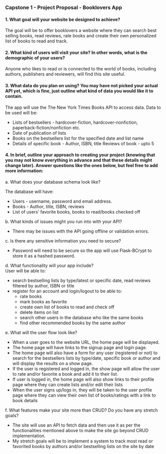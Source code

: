 ### Capstone 1 - Project Proposal - Booklovers App
  

#### 1. What goal will your website be designed to achieve?
The goal will be to offer booklovers a website where they can search best selling books, read reviews, rate books and create their own personalized list of books to read and track.

#### 2. What kind of users will visit your site? In other words, what is the demographic of your users?  
Anyone who likes to read or is connected to the world of books, including authors, publishers and reviewers, will find this site useful.

#### 3. What data do you plan on using? You may have not picked your actual API yet, which is fine, just outline what kind of data you would like it to contain.
The app will use the The New York Times Books API to access data.
Data to be used will be:
* Lists of bestsellers - hardcover-fiction, hardcover-nonfiction, paperback-fiction/nonfiction etc.
* Date of publication of lists
* Books on the bestsellers list for the specified date and list name
* Details of specific book - Author, ISBN, title
Reviews of book - upto 5


#### 4. In brief, outline your approach to creating your project (knowing that you may not know everything in advance and that these details might change later). Answer questions like the ones below, but feel free to add more information:

  a. What does your database schema look like?
  
The database will have:
* Users - username, password and email address. 
* Books - Author, title, ISBN, reviews
* List of users' favorite books, books to read/books checked off


b. What kinds of issues might you run into with your API?   
* There may be issues with the API going offline or validation errors.

c. Is there any sensitive information you need to secure?  
* Password will need to be secure so the app will use Flask-BCrypt to store it as a hashed password.

d. What functionality will your app include?   
User will be able to:
* search bestselling lists by type/latest or specific date, 
read reviews filtered by author, ISBN or title
* register for an account and login/logout to be able to:
  * rate books 
  * mark books as favorite
  * create own list of books to read and check off
  * delete items on list
  * search other users in the database who like the same books
  * find other recommended books by the same author


e. What will the user flow look like?
* When a user goes to the website URL, the home page will be displayed.
* The home page will have links to the signup page and login page. 
* The home page will also have a form for any user (registered or not) to search for the bestsellers lists by type/date, specific book or author and will display the results on a show page. 
* If the user is registered and logged in, the show page will allow the user to rate and/or favorite a book and add it to their list. 
* If user is logged in, the home page will also show links to their profile page where they can create lists and/or edit their lists
* When the user signs up/logs in, they will be taken to the user profile page where they can view their own list of books/ratings with a link to book details


f. What features make your site more than CRUD? Do you have any stretch goals?
* The site will use an API to fetch data and then use it as per the functionalities mentioned above to make the site go beyond CRUD implementation. 
* My stretch goals will be to implement a system to track most read or favorited books by authors and/or bestselling lists on the site by date